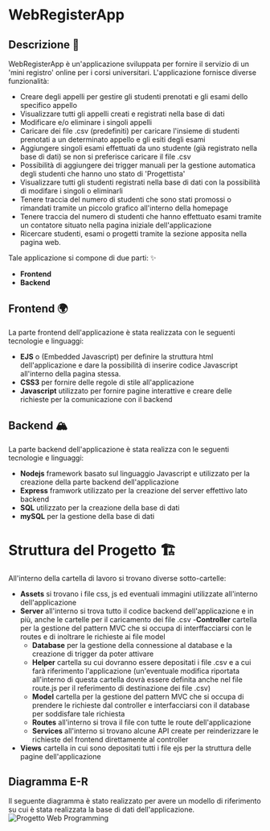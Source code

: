 # WebRegisterApp

## Descrizione 📄
WebRegisterApp è un'applicazione sviluppata per fornire il servizio di un 'mini registro' online per i corsi universitari.
L'applicazione fornisce diverse funzionalità:
- Creare degli appelli per gestire gli studenti prenotati e gli esami dello specifico appello
- Visualizzare tutti gli appelli creati e registrati nella base di dati
- Modificare e/o eliminare i singoli appelli 
- Caricare dei file .csv (predefiniti) per caricare l'insieme di studenti prenotati a un determinato appello e gli esiti degli esami
- Aggiungere singoli esami effettuati da uno studente (già registrato nella base di dati) se non si preferisce caricare il file .csv
- Possibilità di aggiungere dei trigger manuali per la gestione automatica degli studenti che hanno uno stato di 'Progettista'
- Visualizzare tutti gli studenti registrati nella base di dati con la possibilità di modifare i singoli o eliminarli
- Tenere traccia del numero di studenti che sono stati promossi o rimandati tramite un piccolo grafico all'interno della homepage
- Tenere traccia del numero di studenti che hanno effettuato esami tramite un contatore situato nella pagina iniziale dell'applicazione 
- Ricercare studenti, esami o progetti tramite la sezione apposita nella pagina web. 

Tale applicazione si compone di due parti: ✨
- **Frontend** 
- **Backend**

## Frontend 🌍
La parte frontend dell'applicazione è stata realizzata con le seguenti tecnologie e linguaggi:
- **EJS** o (Embedded Javascript) per definire la struttura html dell'applicazione e dare la possibilità di inserire codice Javascript all'interno della pagina stessa.
- **CSS3** per fornire delle regole di stile all'applicazione 
- **Javascript** utilizzato per fornire pagine interattive e creare delle richieste per la comunicazione con il backend

## Backend 🏔
La parte backend dell'applicazione è stata realizza con le seguenti tecnologie e linguaggi:
- **Nodejs** framework basato sul linguaggio Javascript e utilizzato per la creazione della parte backend dell'applicazione
- **Express** framwork utilizzato per la creazione del server effettivo lato backend
- **SQL** utilizzato per la creazione della base di dati 
- **mySQL** per la gestione della base di dati

# Struttura del Progetto 🏗
All'interno della cartella di lavoro si trovano diverse sotto-cartelle:
- **Assets** si trovano i file css, js ed eventuali immagini utilizzate all'interno dell'applicazione
- **Server** all'interno si trova tutto il codice backend dell'applicazione e in più, anche le cartelle per il caricamento dei file .csv
    -**Controller** cartella per la gestione del pattern MVC che si occupa di interffacciarsi con le routes e di inoltrare le richieste ai file model
    - **Database** per la gestione della connessione al database e la creazione di trigger da poter attivare
    - **Helper** cartella su cui dovranno essere depositati i file .csv e a cui farà riferimento l'applicazione (un'eventuale modifica riportata all'interno di questa cartella dovrà essere definita anche nel file route.js per il referimento di destinazione dei file .csv)
    - **Model** cartella per la gestione del pattern MVC che si occupa di prendere le richieste dal controller e interfacciarsi con il database per soddisfare tale richiesta
    - **Routes** all'interno si trova il file con tutte le route dell'applicazione
    - **Services** all'interno si trovano alcune API create per reinderizzare le richieste del frontend direttamente al controller 
 - **Views** cartella in cui sono depositati tutti i file ejs per la struttura delle pagine dell'applicazione 
 
## Diagramma E-R
Il seguente diagramma è stato realizzato per avere un modello di riferimento su cui è stata realizzata la base di dati dell'applicazione.
![Progetto Web Programming](https://user-images.githubusercontent.com/83754920/186418974-e49ba21c-45ae-4bd0-965e-9fc5f610a467.jpg)
